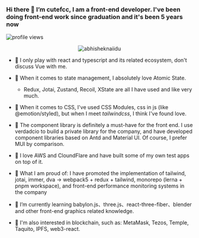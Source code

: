 ### Hi there  🚀  I’m cutefcc, I am a front-end developer. I've been doing front-end work since graduation and it's been 5 years now

<img src="https://gpvc.arturio.dev/cutefcc" alt="profile views">


<p align="center"> <img src="https://github-readme-stats.vercel.app/api?username=cutefcc&show_icons=true&theme=gotham" alt="abhisheknaiidu" />

- 🐛 I only play with react and typescript and its related ecosystem, don't discuss Vue with me.

- 🦗 When it comes to state management, I absolutely love Atomic State. 
  - Redux, Jotai, Zustand, Recoil, XState are all I have used and like very much.
  
- 🦐 When it comes to CSS, I've used CSS Modules, css in js (like @emotion/styled), but when I meet *tailwindcss*, I think I've found love.

- 🐔 The component library is definitely a must-have for the front end. I use verdadcio to build a private library for the company, and have developed component libraries based on Antd and Material UI. Of course, I prefer MUI by comparison.

- 🐷 I love AWS and CloundFlare and have built some of my own test apps on top of it.

- 🦊 What I am proud of: I have promoted the implementation of tailwind, jotai, immer, dva -> webpack5 + redux + tailwind, monorepo (lerna + pnpm workspace), and front-end performance monitoring systems in the company

- 🌱 I’m currently learning babylon.js、three.js、react-three-fiber、blender and other front-end graphics related knowledge.

- 🍎 I'm also interested in blockchain, such as: MetaMask, Tezos, Temple, Taquito, IPFS, web3-react.
